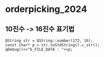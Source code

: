 # orderpicking_2024

## 10진수 -> 16진수 표기법
```
QString str = QString::number(172, 16);
const char* p = str.toStdString().c_str();
qDebug()<<"b_FILE_DATA : "<<p;
```
